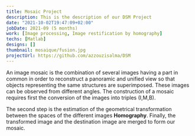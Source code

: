 ```yaml
---
title: Mosaic Project
description: This is the description of our DSM Project
date: "2021-10-02T19:47:09+02:00"
jobDate: 2021-09 (5 months)
work: [Image processing, Image restification by homography]
techs: [Matlab]
designs: []
thumbnail: mosaique/fusion.jpg
projectUrl: https://github.com/azzouzisalma/DSM
---
```


An image mosaic is the combination of several images having a part in common in order to reconstruct a panoramic and unified view so that objects representing the same structures are superimposed.
These images can be observed from different angles.
The construction of a mosaic requires first the conversion of the images into triples (I,M,B).

The second step is the estimation of the geometrical transformation between the spaces of the different images **Homography**.
Finally, the transformed image and the destination image are merged to form our mosaic. 